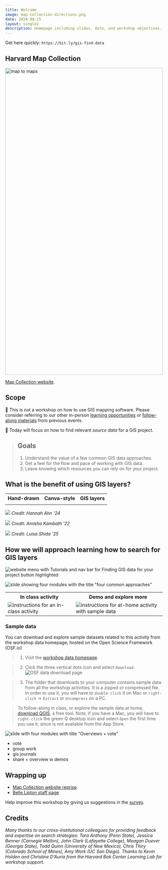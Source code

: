 ```yaml
---
title: Welcome
image: map-collection-directions.png
date: 2024-08-15
layout: single2
description: Homepage including slides, data, and workshop objectives.
---
```


Get here quickly: 
`https://bit.ly/gis-find-data`

## Harvard Map Collection

<img src="map-collection-directions.png" style="width:100%; max-height:70em;" alt="map to maps">

[Map Collection website](https://library.harvard.edu/libraries/harvard-map-collection). 


<div class="alert-success">
<h2>Scope</h2>

<p> 🚨 This is not a workshop on how to use GIS mapping software. Please consider referring to our other in-person <a href="https://libcal.library.harvard.edu/calendar/main?t=d&q=gis&cid=15049&cal=15049&inc=0">learning opportunities</a> or <a href = "https://mapping.share.library.harvard.edu/resources/workshops">follow-along materials</a> from previous events. </p>

<p>🚨 Today will focus on how to find relevant <em>source data</em> for a GIS project. </p>

</div>

> ## Goals
>
> 1. Understand the value of a few common GIS data approaches.
> 2. Get a feel for the flow and pace of working with GIS data.
> 3. Leave knowing which resources you can rely on for your project.

## What is the benefit of using GIS layers?

<table>
  <tr>
    <th>Hand-drawn</th>
    <th>Canva-style</th>
    <th>GIS layers</th>
  </tr>
  <tr>
    <td><img alt="" src="../media/hand-drawn.png"></td>
    <td><img alt="" src="../media/canva.png"></td>
    <td><img alt="" src="../media/GIS.png"></td>
  </tr>
</table>


![](../media/hand-drawn.png)
*Credit: Hannah Ahn '24*


![](../media/canva.png)
*Credit: Amisha Kambath '22*

![](../media/GIS.png)
*Credit: Luisa Shida '25*



## How we will approach learning how to search for GIS layers

![website menu with Tutorials and nav bar for Finding GIS data for your project button highlighted](../media/wayfinding.png)

![slide showing four modules with the title "four common approaches"](../media/materials.png)

<table>
  <tr>
    <th>In class activity</th>
    <th>Demo and explore more</th>
  </tr>
  <tr>
    <td><img alt="instructions for an in-class activity" src="../media/in-class.png"></td>
    <td><img alt="instructions for at-home activity with sample data" src="../media/demo.gif"></td>
  </tr>
</table>


### Sample data
You can download and explore sample datasets related to this activity from the workshop data homepage, hosted on the Open Science Framework (OSF.io)
> 1. Visit the [workshop data homepage](https://osf.io/exnyg). 

> 2. Click the three vertical dots icon and select `Download`.
![OSF data download page](../media/download.png)

> 3. The folder that downloads to your computer contains sample data from all the workshop activities. It is a zipped or compressed file. In order to use it, you will have to `double-click` it on Mac or `right-click` → `Extract` or `Uncompress` on a PC. 

> To follow-along in class, or explore the sample data at home, [download QGIS](https://mapping.share.library.harvard.edu/tutorials/census-data-primer/download-software/), a free tool. Note, if you have a Mac, you will have to `right-click` the green Q desktop icon and select `Open` the first time you use it, since is not available from the App Store.

![slide with four modules with title "Overviews + vote"](../media/vote.png)

- vote
- group work
- gis journals
- share + overview w demos


## Wrapping up

- [Map Collection website reprise](https://library.harvard.edu/libraries/harvard-map-collection).
- [Belle Lipton staff page](https://library.harvard.edu/staff/belle-lipton)

Help improve this workshop by giving us suggestions in the [survey](https://harvard.az1.qualtrics.com/jfe/form/SV_7aK1ea31ufbdR4O).

## Credits

*Many thanks to our cross-institutional colleagues for providing feedback and expertise on search strategies: Tara Anthony (Penn State), Jessica Benner (Carnegie Mellon), John Clark (Lafayette College), Meagan Duever (Georgia State), Todd Quinn (University of New Mexico), Chris Thiry (Colorado School of Mines), Amy Work (UC San Diego). Thanks to Kevin Holden and Christine D'Auria from the Harvard Bok Center Learning Lab for workshop support.*
